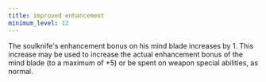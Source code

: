```yaml
---
title: improved enhancement
minimum_level: 12
---
```


The soulknife's enhancement bonus on his mind blade increases by 1. This increase may be used to increase the actual enhancement bonus of the mind blade (to a maximum of +5) or be spent on weapon special abilities, as normal.

